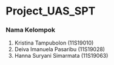 # Project_UAS_SPT

### Nama Kelompok

 1. Kristina Tampubolon (11S19010)
 2. Deiva Imanuela Pasaribu (11S19028)
 3. Hanna Suryani Simarmata (11S19063)
